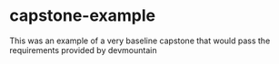 # capstone-example

This was an example of a very baseline capstone that would pass the requirements provided by devmountain
